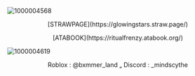 ![1000004568](https://github.com/user-attachments/assets/fa026def-edde-438a-ba93-a4709ecc7edd)





<p align="center">
[STRAWPAGE](https://glowingstars.straw.page/)
</p>
<p align="center">
[ATABOOK](https://ritualfrenzy.atabook.org/)
</p>

![1000004619](https://github.com/user-attachments/assets/30b09b79-223f-49f9-b932-13222a29053d)
<p align="center">
Roblox : @bxmmer_land „ Discord : _mindscythe
</p>
